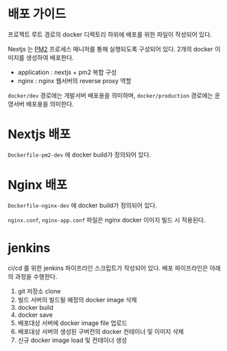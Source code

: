# 배포 가이드
프로젝트 루트 경로의 docker 디렉토리 하위에 배포를 위한 파일이 작성되어 있다.

Nextjs 는 [PM2](https://www.npmjs.com/package/pm2) 프로세스 매니저를 통해 실행되도록 구성되어 있다. 2개의 docker 이미지를 생성하여 배포한다.
- application : nextjs + pm2 복합 구성
- nginx : nginx 웹서버의 reverse proxy 역할

`docker/dev` 경로에는 개발서버 배포용을 의미하며, `docker/production` 경로에는 운영서버 배포용을 의미한다.

# Nextjs 배포

`Dockerfile-pm2-dev` 에 docker build가 정의되어 있다.

# Nginx 배포

`Dockerfile-nginx-dev` 에 docker build가 정의되어 있다.

`nginx.conf`, `nginx-app.conf` 파일은 nginx docker 이미지 빌드 시 적용된다.

# jenkins

ci/cd 를 위한 jenkins 파이프라인 스크립트가 작성되어 있다. 배포 파이프라인은 아래의 과정을 수행한다.
1. git 저장소 clone
2. 빌드 서버의 빌드될 예정의 docker image 삭제
3. docker build
4. docker save
5. 배포대상 서버에 docker image file 업로드
6. 배포대상 서버의 생성된 구버전의 docker 컨테이너 및 이미지 삭제
7. 신규 docker image load 및 컨테이너 생성
